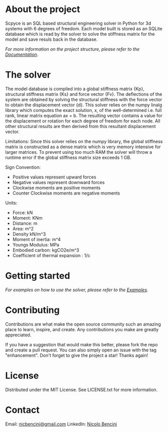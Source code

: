 # About the project
Scpyce is an SQL based structural engineering solver in Python for 3d systems with 6 degrees of freedom. Each model built is stored as an SQLite database which is read by the solver to solve the stiffness matrix for the model and save resuls back in the database. 

_For more information on the project structure, please refer to the [Documentation](https://github.com/nicbencini/scpyce/tree/main/docs)_.

# The solver
The model database is compiled into a global stiffness matrix {Kp}, structural stiffness matrix {Ks} and force vector {Fv}. The deflections of the system are obtained by solving the structural stiffness with the force vector to obtain the displacement vector {d}. This solver relies on the numpy linalg library which computes the exact solution, x, of the well-determined i.e. full rank, linear matrix equation ax = b. The resulting vector contains a value for the displacement or rotation for each degree of freedom for each node. All other structural results are then derived from this resultant displacement vector.

Limitations:
Since this solver relies on the numpy library, the global stiffness matrix is constructed as a dense matrix which is very memory intensive for larger matrices. To prevent using too much RAM the solver will throw a runtime error if the global stiffness matrix size exceeds 1 GB.

Sign Convention:
- Positive values represent upward forces
- Negative values represent downward forces
- Clockwise moments are positive moments
- Counter Clockwise moments are negative moments

Units:
- Force: kN
- Moment: KNm
- Distance: m
- Area: m^2
- Density kN/m^3
- Moment of inertia: m^4
- Youngs Modulus: MPa
- Embodied carbon: kgCO2e/m^3
- Coefficient of thermal expansion : 1/c

# Getting started
_For examples on how to use the solver, please refer to the [Examples](https://github.com/nicbencini/scpyce/tree/main/examples)_.

# Contributing
Contributions are what make the open source community such an amazing place to learn, inspire, and create. Any contributions you make are greatly appreciated.

If you have a suggestion that would make this better, please fork the repo and create a pull request. You can also simply open an issue with the tag "enhancement". Don't forget to give the project a star! Thanks again!

# License
Distributed under the MIT License. See LICENSE.txt for more information.

# Contact
Email: nicbencini@gmail.com
LinkedIn: [Nicolo Bencini](https://www.linkedin.com/in/nicolo-bencini/)
